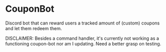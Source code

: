 # CouponBot
Discord bot that can reward users a tracked amount of (custom) coupons and let them redeem them. 

DISCLAIMER: Besides a command handler, it's currently not working as a functioning coupon-bot nor am I updating. Need a better grasp on testing.
